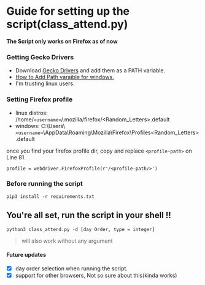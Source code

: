 # Guide for setting up the script(class_attend.py)

**The Script only works on Firefox as of now**

### Getting Gecko Drivers
- Download [Gecko Drivers](https://github.com/mozilla/geckodriver/releases) and add them as a PATH variable.
- [How to Add Path varaible for windows.](https://www.youtube.com/watch?v=ADh_OFBfdEE)
- I'm trusting linux users.

### Setting Firefox profile

- linux distros: /home/`<username>`/.mozilla/firefox/<Random_Letters>.default
- windows: C:\Users\ `<username>`\AppData\Roaming\Mozilla\Firefox\Profiles\<Random_Letters>.default

once you find your firefox profile dir,  copy and replace `<profile-path>` on Line 81.

```
profile = webdriver.FirefoxProfile(r'/<profile-path/>')
```
### Before running the script

```
pip3 install -r requirements.txt
```

## You're all set, run the script in your shell !!

```
python3 class_attend.py -d [day Order, type = integer]
```
> will also work without any argument

#### Future updates
 - [x] day order selection when running the script.
 - [x] support for other browsers, Not so sure about this(kinda works)
